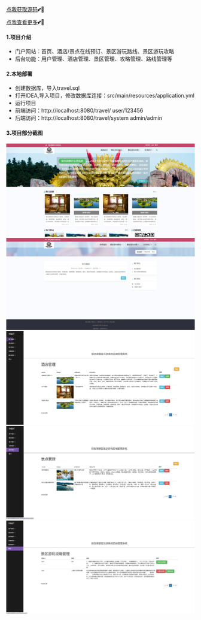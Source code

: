 [点我获取源码](https://x-x.fun/e/ZWf87f45b1NRq)💕🤞

[点我查看更多](http://blog.cyrobot.top/blog)💕🤞

#### 1.项目介绍

- 门户网站：首页、酒店/景点在线预订、景区游玩路线、景区游玩攻略
- 后台功能：用户管理、酒店管理、景区管理、攻略管理、路线管理等

#### 2.本地部署

- 创建数据库，导入travel.sql
- 打开IDEA,导入项目，修改数据库连接：src/main/resources/application.yml
- 运行项目
- 前端访问：http://localhost:8080/travel/    user/123456
- 后端访问：http://localhost:8080/travel/system    admin/admin
#### 3.项目部分截图
![输入图片说明](0.jpg)![输入图片说明](4.jpg)![输入图片说明](1.jpg)![输入图片说明](2.jpg)![输入图片说明](3.jpg)